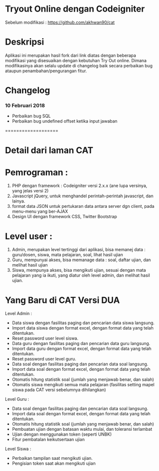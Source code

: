 # Tryout Online dengan Codeigniter
Sebelum modifikasi : 
https://github.com/akhwan90/cat

# Deskripsi
Aplikasi ini merupakan hasil fork dari link diatas dengan beberapa modifikasi yang disesuaikan dengan kebutuhan Try Out online. Dimana modifikasinya akan selalu update di changelog baik secara perbaikan bug ataupun penambahan/pengurangan fitur.

# Changelog
### 10 Februari 2018
* Perbaikan bug SQL
* Perbaikan bug undefined offset ketika input jawaban

===================

# Detail dari laman CAT

# Pemrograman :
1. PHP dengan framework : Codeigniter versi  2.x.x (ane lupa versinya, yang jelas versi 2)
2. Javascript jQuery, untuk menghandel perintah-perintah javascript, dan lainya.
3. format data JSON untuk pertukaran data antara server dgn client, pada menu-menu yang ber-AJAX
4. Design UI dengan framework CSS, Twitter Bootstrap

# Level user : 
1. Admin, merupakan level tertinggi dari aplikasi, bisa memanej data : guru/dosen,  siswa, mata pelajaran, soal, lihat hasil ujian
2. Guru, mempunyai akses, bisa memanage data : soal, daftar ujian, dan melihat hasil ujian
3. Siswa, mempunya akses, bisa mengikuti ujian, sesuai dengan mata pelajaran yang ia ikuti, yang diatur oleh  level admin, dan melihat hasil ujian.


# Yang Baru di CAT Versi DUA

Level Admin :
* Data siswa dengan fasilitas paging dan pencarian data siswa langsung.
* Import data siswa dengan format excel, dengan format data yang telah ditentukan.
* Reset password user level siswa.
* Data guru dengan fasilitas paging dan pencarian data guru langsung.
* Import data guru dengan format excel, dengan format data yang telah ditentukan.
* Reset password user level guru.
* Data soal dengan fasilitas paging dan pencarian data soal langsung.
* Import data soal dengan format excel, dengan format data yang telah ditentukan.
* Otomatis hitung statistik soal (jumlah yang menjawab benar, dan salah)
* Otomatis siswa mengikuti semua mata pelajaran (fasilitas setting mapel siswa pada CAT versi sebelumnya dihilangkan)

Level Guru :
* Data soal dengan fasilitas paging dan pencarian data soal langsung.
* Import data soal dengan format excel, dengan format data yang telah ditentukan.
* Otomatis hitung statistik soal (jumlah yang menjawab benar, dan salah)
* Pembuatan ujian dengan batasan waktu mulai, dan toleransi terlambat
* Ujian dengan menggunakan token (seperti UNBK)
* Fitur pembatalan keikutsertaan ujian

Level Siswa :
* Perbaikan tampilan saat mengikuti ujian.
* Pengisian token saat akan mengikuti ujian
